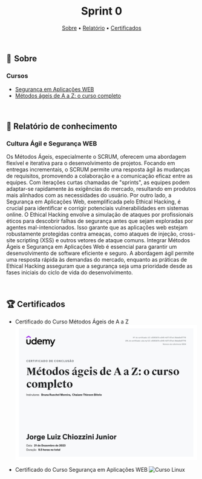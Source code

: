 <h1 align="center"> Sprint 0</h1>

<p align="center">
 <a href="#sobre">Sobre</a> •
 <a href="#Relatório">Relatório</a> •
 <a href="#Certificados">Certificados</a>
</p>

<br> 

<a id="sobre"></a>
## 📎  Sobre

### Cursos

- [Segurança em Aplicações WEB](https://compassuol.udemy.com/course/seguranca-em-aplicacoes-web/learn/lecture/19444718?learning_path_id=3862282#overview)
- [Métodos ágeis de A a Z: o curso completo](https://compassuol.udemy.com/course/metodos-ageis/learn/lecture/25087546?learning_path_id=3862282#overview)

<br>

<a id="Relatório"></a>
## 📝  Relatório de conhecimento

### Cultura Ágil e Segurança WEB
Os Métodos Ágeis, especialmente o SCRUM, oferecem uma abordagem flexível e iterativa para o desenvolvimento de projetos. Focando em entregas incrementais, o SCRUM permite uma resposta ágil às mudanças de requisitos, promovendo a colaboração e a comunicação eficaz entre as equipes. Com iterações curtas chamadas de "sprints", as equipes podem adaptar-se rapidamente às exigências do mercado, resultando em produtos mais alinhados com as necessidades do usuário. Por outro lado, a Segurança em Aplicações Web, exemplificada pelo Ethical Hacking, é crucial para identificar e corrigir potenciais vulnerabilidades em sistemas online. O Ethical Hacking envolve a simulação de ataques por profissionais éticos para descobrir falhas de segurança antes que sejam exploradas por agentes mal-intencionados. Isso garante que as aplicações web estejam robustamente protegidas contra ameaças, como ataques de injeção, cross-site scripting (XSS) e outros vetores de ataque comuns. Integrar Métodos Ágeis e Segurança em Aplicações Web é essencial para garantir um desenvolvimento de software eficiente e seguro. A abordagem ágil permite uma resposta rápida às demandas do mercado, enquanto as práticas de Ethical Hacking asseguram que a segurança seja uma prioridade desde as fases iniciais do ciclo de vida do desenvolvimento. 

<br>

<a id="Certificados"></a>
## 🏆 Certificados

- Certificado do Curso Métodos Ágeis de A a Z
![Curso Linux](certificados/Metodos-ageis.jpg)


- Certificado do Curso Segurança em Aplicações WEB
![Curso Linux](certificados/SegurançaAppWEB.jpg)



